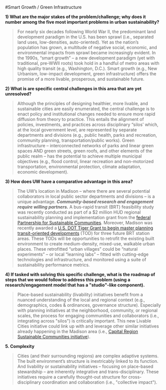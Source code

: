 #Smart Growth / Green Infrastructure

__1) What are the major stakes of the problem/challenge; why does it number among the five most important problems in urban sustainability?__
>For nearly six decades following World War II, the predominant land development paradigm in the U.S. has been sprawl (i.e., separated land uses, low-densities, auto-oriented).  Yet as the nation’s population has grown, a multitude of negative social, economic, and environmental impacts from sprawl became increasingly evident.  In the 1990s, “smart growth” – a new development paradigm (yet with traditional, pre-WWII roots) took hold in a handful of metro areas with high quality transit (e.g., Washington, D.C.).  Smart growth (e.g., New Urbanism, low-impact development, green infrastructure) offers the promise of a more livable, prosperous, and sustainable future.

__2) What is are specific central challenges in this area that are yet unresolved?__
>Although the principles of designing healthier, more livable, and sustainable cities are easily enumerated, the central challenge is to enact policy and institutional changes needed to ensure more rapid diffusion from theory to practice.  This entails the alignment of policies, investments, and practices across disciplinary “silos’ which, at the local government level, are represented by separate departments and divisions (e.g., public health, parks and recreation, community planning, transportation/public works).  Green infrastructure – interconnected networks of parks and linear green spaces AND green streets, green roofs, and other elements of the public realm – has the potential to achieve multiple municipal objectives (e.g., flood control, linear recreation and non-motorized transportation, environmental protection, climate adaptation, economic development). 

__3) How does UW have a comparative advantage in this area?__ 
>The UW’s location in Madison – where there are several potential collaborators in local public sector departments and divisions – is a unique advantage.  ___Community-based research and engagement require willing partners.___  A bus-rapid transit (BRT) feasibility study was recently conducted as part of a $2 million HUD regional sustainability planning and implementation grant from the [federal Partnership for Sustainable Communities](http://urpl.wisc.edu/people/lagro/LaGro_CRSC%20Best%20Practices_final.pdf).   Moreover, Madison was recently awarded a [U.S. DOT Tiger Grant to begin master planning transit-oriented developments](  http://www.capitalregionscrpg.org/?p=1830) (TOD) for three future BRT station areas.   These TODs will be opportunities to retrofit the existing built environment to create medium-density, mixed-use, walkable urban places.  These retrofitted “urban villages” could be “natural experiments” – or local “learning labs” – fitted with cutting-edge technologies and infrastructure, and monitored using a suite of sustainability performance metrics.

__4) If tasked with solving this specific challenge, what is the roadmap of steps that we would follow to address this problem (using a research/engagement model that has a "studio"-like component).__  
>Place-based sustainability (livability) initiatives benefit from a nuanced understanding of the local and regional context (e.g., demographics, codes & ordinances, governance structure).  Especially with planning initiatives at the neighborhood, community, or regional scales, the process for engaging communities and collaborators (i.e., integrating across "silos") is critically important.  This new Livable Cities initiative could link up with and leverage other similar initiatives already happening in the Madison area (i.e., [Capital Region Sustainable Communities initiative](http://www.capitalregionscrpg.org/)). 

__5.  Complexity__
>Cities (and their surrounding regions) are complex adaptive systems.  The built environment’s structure is inextricably linked to its function.  And livability or sustainability initiatives – focusing on place-based stewardship – are inherently integrative and trans-disciplinary.  These initiatives require a carefully thought-out structure for cross-disciplinary coordination and collaboration (i.e., "collective impact").
